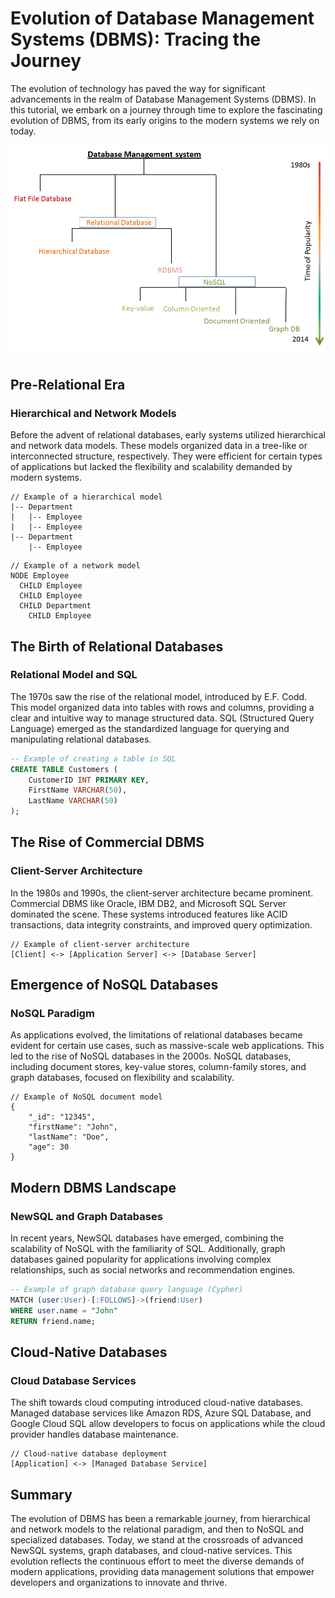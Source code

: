 # Evolution of Database Management Systems (DBMS): Tracing the Journey

The evolution of technology has paved the way for significant advancements in the realm of Database Management Systems (DBMS). In this tutorial, we embark on a journey through time to explore the fascinating evolution of DBMS, from its early origins to the modern systems we rely on today.

![Data Types](../Assets/DBs-table1.webp)

## Pre-Relational Era

### Hierarchical and Network Models

Before the advent of relational databases, early systems utilized hierarchical and network data models. These models organized data in a tree-like or interconnected structure, respectively. They were efficient for certain types of applications but lacked the flexibility and scalability demanded by modern systems.

```plaintext
// Example of a hierarchical model
|-- Department
|   |-- Employee
|   |-- Employee
|-- Department
    |-- Employee
```

```plaintext
// Example of a network model
NODE Employee
  CHILD Employee
  CHILD Employee
  CHILD Department
    CHILD Employee
```

## The Birth of Relational Databases

### Relational Model and SQL

The 1970s saw the rise of the relational model, introduced by E.F. Codd. This model organized data into tables with rows and columns, providing a clear and intuitive way to manage structured data. SQL (Structured Query Language) emerged as the standardized language for querying and manipulating relational databases.

```sql
-- Example of creating a table in SQL
CREATE TABLE Customers (
    CustomerID INT PRIMARY KEY,
    FirstName VARCHAR(50),
    LastName VARCHAR(50)
);
```

## The Rise of Commercial DBMS

### Client-Server Architecture

In the 1980s and 1990s, the client-server architecture became prominent. Commercial DBMS like Oracle, IBM DB2, and Microsoft SQL Server dominated the scene. These systems introduced features like ACID transactions, data integrity constraints, and improved query optimization.

```plaintext
// Example of client-server architecture
[Client] <-> [Application Server] <-> [Database Server]
```

## Emergence of NoSQL Databases

### NoSQL Paradigm

As applications evolved, the limitations of relational databases became evident for certain use cases, such as massive-scale web applications. This led to the rise of NoSQL databases in the 2000s. NoSQL databases, including document stores, key-value stores, column-family stores, and graph databases, focused on flexibility and scalability.

```plaintext
// Example of NoSQL document model
{
    "_id": "12345",
    "firstName": "John",
    "lastName": "Doe",
    "age": 30
}
```

## Modern DBMS Landscape

### NewSQL and Graph Databases

In recent years, NewSQL databases have emerged, combining the scalability of NoSQL with the familiarity of SQL. Additionally, graph databases gained popularity for applications involving complex relationships, such as social networks and recommendation engines.

```sql
-- Example of graph database query language (Cypher)
MATCH (user:User)-[:FOLLOWS]->(friend:User)
WHERE user.name = "John"
RETURN friend.name;
```

## Cloud-Native Databases

### Cloud Database Services

The shift towards cloud computing introduced cloud-native databases. Managed database services like Amazon RDS, Azure SQL Database, and Google Cloud SQL allow developers to focus on applications while the cloud provider handles database maintenance.

```plaintext
// Cloud-native database deployment
[Application] <-> [Managed Database Service]
```

## Summary

The evolution of DBMS has been a remarkable journey, from hierarchical and network models to the relational paradigm, and then to NoSQL and specialized databases. Today, we stand at the crossroads of advanced NewSQL systems, graph databases, and cloud-native services. This evolution reflects the continuous effort to meet the diverse demands of modern applications, providing data management solutions that empower developers and organizations to innovate and thrive.